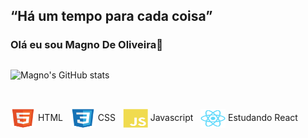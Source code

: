 ## “Há um tempo para cada coisa”
### Olá eu  sou  Magno De Oliveira👋

##
![Magno's GitHub stats](https://github-readme-stats.vercel.app/api?username=magnoolivee&show_icons=true&theme=transparent)


##

<div style="display: inline_block"><br>
<img align="center" alt="Magno-HTML" height="30" width="40" src="https://raw.githubusercontent.com/devicons/devicon/master/icons/html5/html5-original.svg"> HTML &nbsp;
<img align="center" alt="Magno-CSS" height="30" width="40" src="https://raw.githubusercontent.com/devicons/devicon/master/icons/css3/css3-original.svg"> CSS &nbsp;
<img align="center" alt="Magno-Js" height="30" width="40" src="https://raw.githubusercontent.com/devicons/devicon/master/icons/javascript/javascript-plain.svg"> Javascript &nbsp;
<img align="center" alt="Magno-React" height="30" width="40" src="https://raw.githubusercontent.com/devicons/devicon/master/icons/react/react-original.svg"> Estudando  React &nbsp;
 <div> 
